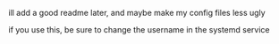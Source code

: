 ill add a good readme later, and maybe make my config files less ugly

if you use this, be sure to change the username in the systemd service
